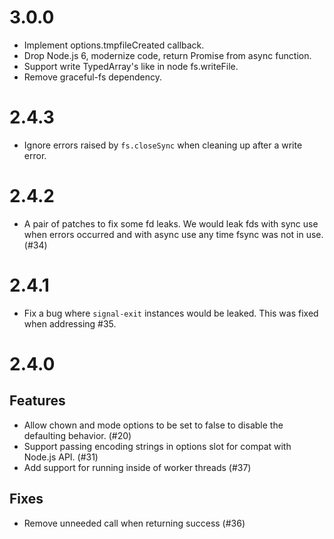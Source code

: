 # 3.0.0

* Implement options.tmpfileCreated callback.
* Drop Node.js 6, modernize code, return Promise from async function.
* Support write TypedArray's like in node fs.writeFile.
* Remove graceful-fs dependency.

# 2.4.3

* Ignore errors raised by `fs.closeSync` when cleaning up after a write
  error.

# 2.4.2

* A pair of patches to fix some fd leaks.  We would leak fds with sync use
  when errors occurred and with async use any time fsync was not in use. (#34)

# 2.4.1

* Fix a bug where `signal-exit` instances would be leaked. This was fixed when addressing #35.

# 2.4.0

## Features

* Allow chown and mode options to be set to false to disable the defaulting behavior. (#20)
* Support passing encoding strings in options slot for compat with Node.js API. (#31)
* Add support for running inside of worker threads (#37)

## Fixes

* Remove unneeded call when returning success (#36)
